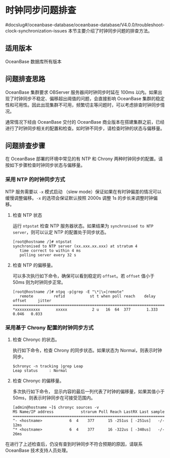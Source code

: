 时钟同步问题排查 
=============================
#docslug#/oceanbase-database/oceanbase-database/V4.0.0/troubleshoot-clock-synchronization-issues
本节主要介绍了时钟同步问题的排查方法。

适用版本 
-------------------------

OceanBase 数据库所有版本

问题排查思路 
---------------------------

OceanBase 集群要求 OBServer 服务器间时钟同步时延在 100ms 以内。如果出现了时钟同步不稳定、偏移超出阈值的问题，会直接影响 OceanBase 集群的稳定性和可用性。因此出现集群不可用，频繁切主等问题时，可以考虑排查时钟同步情况。

通常情况下经由 OceanBase 交付的 OceanBase 商业版本在搭建集群之前，已经进行了时钟同步相关的配置和检查。如时钟不同步，请检查时钟的状态与偏移量。

问题排查步骤 
---------------------------

在 OceanBase 部署的环境中常见的有 NTP 和 Chrony 两种时钟同步的配置。请按如下步骤检查时钟同步状态与偏移量。

### 采用 NTP 的时钟同步方式 

NTP 服务需要以 `-x` 模式启动 （slew mode）保证如果在有时钟偏差的情况可以缓慢调整偏移。`-x` 的选项会保证默认按照 2000s 调整 1s 的步长来调整时钟偏移。

1. 检查 NTP 状态

   运行 `ntpstat` 检查 NTP 服务器状态。如果结果为 `synchronised to NTP server`，则可以认定 NTP 的配置处于同步状态。

   ```unknow
   [root@hostname /]# ntpstat
   synchronised to NTP server (xx.xxx.xx.xxx) at stratum 4
      time correct to within 4 ms
      polling server every 32 s
   ```

   

2. 检查 NTP 的偏移量。

   可以多次执行如下命令，确保可以看到稳定的 `offset`。若 `offset` 值小于 50ms 则为时钟同步正常。

   ```unknow
   [root@hostname /]# ntpq -p|grep -E "\*|\=|remote"
      remote         refid           st t when poll reach    delay     offset     jitter
   ==========================================================================
   *xxxxxxxxxxx       xxxxx           2 u   16  64  377       1.333     0.046   0.033
   ```

   




### 采用基于 Chrony 配置的时钟同步方式 

1. 检查 Chronyc 的状态。

   执行如下命令，检查 Chrony 的同步状态。如果状态为 Normal，则表示时钟同步。

   ```shell
   $chronyc -n tracking |grep Leap
   Leap status     : Normal
   ```

   

2. 检查 Chronyc 的偏移量。

   多次执行如下命令， 显示内容的最后一列代表了时钟的偏移量，如果其值小于 50ms，则表示时钟同步在可接受范围内。

   ```shell
   [admin@hostname ~]$ chronyc sources -v
   MS Name/IP address            strarum Poll Reach LastRX Last sample
   ==================================================================================
   ^- <hostname>            6  4    377      15 -251us [ -251us]   -/-  12ms
   ^* <hostname>            6  4    377      16 -322us [ -340us]   -/-  26ms
   ```

   




在进行了上述检查后，仍没有查到时钟同步不符合预期的原因，请联系 OceanBase 技术支持人员处理。



